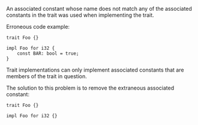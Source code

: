 An associated constant whose name does not match any of the associated constants
in the trait was used when implementing the trait.

Erroneous code example:

```compile_fail,E0438
trait Foo {}

impl Foo for i32 {
    const BAR: bool = true;
}
```

Trait implementations can only implement associated constants that are
members of the trait in question.

The solution to this problem is to remove the extraneous associated constant:

```
trait Foo {}

impl Foo for i32 {}
```
